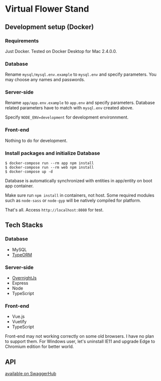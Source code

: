 # Virtual Flower Stand

## Development setup (Docker)

### Requirements

Just Docker. Tested on Docker Desktop for Mac 2.4.0.0.

### Database

Rename `mysql/mysql.env.example` to `mysql.env` and specify parameters. You may choose any names and passwords.

### Server-side

Rename `app/app.env.example` to `app.env` and specify parameters. Database related parameters have to match with `mysql.env` created above.

Specify `NODE_ENV=development` for development environnment.

### Front-end

Nothing to do for development.

### Install packages and initialize Database

```
$ docker-compose run --rm app npm install
$ docker-compose run --rm web npm install
$ docker-compose up -d
```

Database is automatically synchronized with entities in app/entity on boot app container.

Make sure run `npm install` in containers, not host. Some required modules such as `node-sass` or `node-gyp` will be natively compiled for platform.

That's all. Access `http://localhost:8080` for test.

## Tech Stacks

### Database

- MySQL
- [TypeORM](https://typeorm.io/)

### Server-side

- [OvernightJs](https://github.com/seanpmaxwell/overnight)
- Express
- Node
- TypeScript

### Front-end

- Vue.js
- Vuetify
- TypeScript

Front-end may not working correctly on some old browsers. I have no plan to support them. For Windows user, let's uninstall IE11 and upgrade Edge to Chromium edition for better world.

## API

[available on SwaggerHub](https://app.swaggerhub.com/apis/uranohoshi-se/flowerstand/0.0.1)
